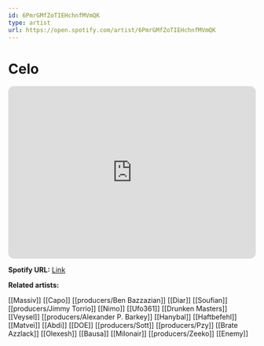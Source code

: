 ```yaml
---
id: 6PmrGMfZoTIEHchnfMVmQK
type: artist
url: https://open.spotify.com/artist/6PmrGMfZoTIEHchnfMVmQK
---
```

# Celo

<iframe style="border-radius:12px" src="https://open.spotify.com/embed/artist/6PmrGMfZoTIEHchnfMVmQK" width="100%" height="352" frameBorder="0" allowfullscreen="" allow="autoplay; clipboard-write; encrypted-media; fullscreen; picture-in-picture" loading="lazy"></iframe>

**Spotify URL:** [Link](https://open.spotify.com/artist/6PmrGMfZoTIEHchnfMVmQK)

**Related artists:**

[[Massiv]]
[[Capo]]
[[producers/Ben Bazzazian]]
[[Diar]]
[[Soufian]]
[[producers/Jimmy Torrio]]
[[Nimo]]
[[Ufo361]]
[[Drunken Masters]]
[[Veysel]]
[[producers/Alexander P. Barkey]]
[[Hanybal]]
[[Haftbefehl]]
[[Matveï]]
[[Abdi]]
[[DOE]]
[[producers/Sott]]
[[producers/Pzy]]
[[Brate Azzlack]]
[[Olexesh]]
[[Bausa]]
[[Milonair]]
[[producers/Zeeko]]
[[Enemy]]
